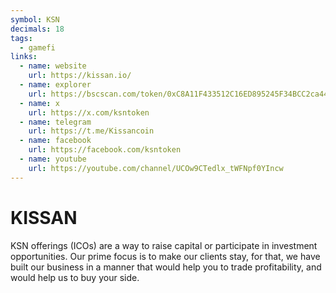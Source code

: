 ```yaml
---
symbol: KSN
decimals: 18
tags:
  - gamefi
links:
  - name: website
    url: https://kissan.io/
  - name: explorer
    url: https://bscscan.com/token/0xC8A11F433512C16ED895245F34BCC2ca44eb06bd
  - name: x
    url: https://x.com/ksntoken
  - name: telegram
    url: https://t.me/Kissancoin
  - name: facebook
    url: https://facebook.com/ksntoken
  - name: youtube
    url: https://youtube.com/channel/UCOw9CTedlx_tWFNpf0YIncw
---
```


# KISSAN

KSN offerings (ICOs) are a way to raise capital or participate in investment opportunities. Our prime focus is to make our clients stay, for that, we have built our business in a manner that would help you to trade profitability, and would help us to buy your side.
